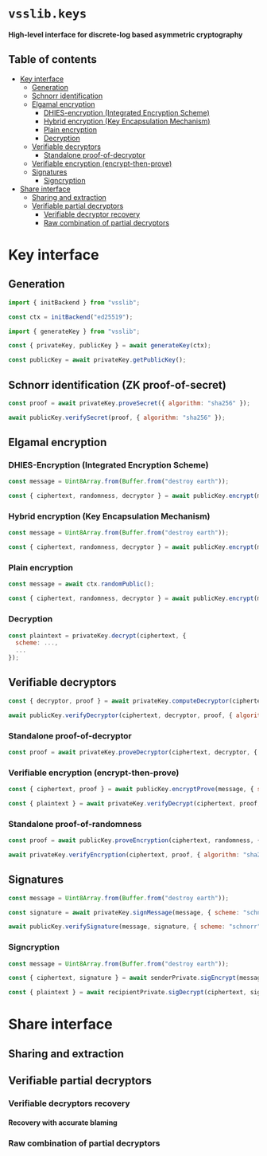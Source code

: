 # `vsslib.keys`

**High-level interface for discrete-log based asymmetric cryptography**

## Table of contents

* [Key interface](#key-interface)
  * [Generation](#generation)
  * [Schnorr identification](#schnorr-identification)
  * [Elgamal encryption](#elgamal-encryption)
    * [DHIES-encryption (Integrated Encryption Scheme)](#dhies-encryption)
    * [Hybrid encryption (Key Encapsulation Mechanism)](#hybrid-encryption)
    * [Plain encryption](#plain-encryption)
    * [Decryption](#decryption)
  * [Verifiable decryptors](#verifiable-decryptors)
    * [Standalone proof-of-decryptor](#standalone-proof-of-decryptor)
  * [Verifiable encryption (encrypt-then-prove)](#verifiable-encryption)
  * [Signatures](#signatures)
    * [Signcryption](#signcryption)
* [Share interface](#share-interface)
  * [Sharing and extraction](#sharing-and-extraction)
  * [Verifiable partial decryptors](#verifiable-partial-decryptors)
    * [Verifiable decryptor recovery](#verifiable-decryptor-recovery)
    * [Raw combination of partial decryptors](#raw-combination-of-partial-decryptors)

# Key interface

## Generation

```js
import { initBackend } from "vsslib";

const ctx = initBackend("ed25519");
```

```js
import { generateKey } from "vsslib";

const { privateKey, publicKey } = await generateKey(ctx);
```

```js
const publicKey = await privateKey.getPublicKey();
```

## <a name="schnorr-identification"></a>Schnorr identification (ZK proof-of-secret)

```js
const proof = await privateKey.proveSecret({ algorithm: "sha256" });
```

```js
await publicKey.verifySecret(proof, { algorithm: "sha256" });
```

## Elgamal encryption

### <a name="dhies-encryption"></a>DHIES-Encryption (Integrated Encryption Scheme)

```js
const message = Uint8Array.from(Buffer.from("destroy earth"));
```

```js
const { ciphertext, randomness, decryptor } = await publicKey.encrypt(message, { scheme: "dhies", algorithm: "sha256", mode: "aes-256-cbc" });
```


### <a name="hybrid-encryption"></a>Hybrid encryption (Key Encapsulation Mechanism)

```js
const message = Uint8Array.from(Buffer.from("destroy earth"));
```

```js
const { ciphertext, randomness, decryptor } = await publicKey.encrypt(message, { scheme: "hybrid", mode: "aes-256-cbc" });
```

### <a name="plain-encryption"></a>Plain encryption

```js
const message = await ctx.randomPublic();
```

```js
const { ciphertext, randomness, decryptor } = await publicKey.encrypt(message, { scheme: "plain" });
```

### Decryption

```js
const plaintext = privateKey.decrypt(ciphertext, {
  scheme: ...,
  ...
});
```

## Verifiable decryptors

```js
const { decryptor, proof } = await privateKey.computeDecryptor(ciphertext, { algorithm: "sha256" });
```

```js
await publicKey.verifyDecryptor(ciphertext, decryptor, proof, { algorithm: "sha256" });
```

### <a name="standalone-proof-of-decryptor"></a>Standalone proof-of-decryptor


```js
const proof = await privateKey.proveDecryptor(ciphertext, decryptor, { algorithm: "sha256" })
```

### <a name="verifiable-encryption"></a>Verifiable encryption (encrypt-then-prove)

```js
const { ciphertext, proof } = await publicKey.encryptProve(message, { scheme: "dhies" })
```

```js
const { plaintext } = await privateKey.verifyDecrypt(ciphertext, proof, { scheme: "dhies" })
```

### Standalone proof-of-randomness

```js
const proof = await publicKey.proveEncryption(ciphertext, randomness, { algorithm: "sha256" });
```

```js
await privateKey.verifyEncryption(ciphertext, proof, { algorithm: "sha256" });
```

## Signatures

```js
const message = Uint8Array.from(Buffer.from("destroy earth"));
```

```js
const signature = await privateKey.signMessage(message, { scheme: "schnorr", algorithm: "sha256" });
```

```js
await publicKey.verifySignature(message, signature, { scheme: "schnorr", algorithm: "sha256" });
```

### Signcryption

```js
const message = Uint8Array.from(Buffer.from("destroy earth"));
```

```js
const { ciphertext, signature } = await senderPrivate.sigEncrypt(message, recipientPublic, { encScheme: "hybrid", sigScheme: "schnorr" });
```

```js
const { plaintext } = await recipientPrivate.sigDecrypt(ciphertext, signature, senderPublic, { encScheme: "hybrid", sigScheme: "schnorr" });
```

# Share interface

## Sharing and extraction

## Verifiable partial decryptors

### Verifiable decryptors recovery

#### Recovery with accurate blaming

### Raw combination of partial decryptors

